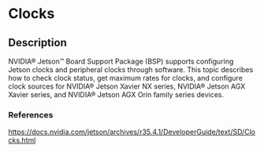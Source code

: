 # Clocks

## Description

NVIDIA® Jetson™ Board Support Package (BSP) supports configuring Jetson clocks and peripheral clocks through software. This topic describes how to check clock status, get maximum rates for clocks, and configure clock sources for NVIDIA® Jetson Xavier NX series, NVIDIA® Jetson AGX Xavier series, and NVIDIA® Jetson AGX Orin family series devices.

### References

https://docs.nvidia.com/jetson/archives/r35.4.1/DeveloperGuide/text/SD/Clocks.html
